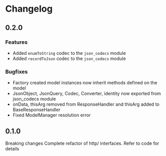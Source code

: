# Changelog

## 0.2.0

### Features
- Added `enumToString` codec to the `json_codecs` module
- Added `recordToJson` codec to the `json_codecs` module

### Bugfixes
- Factory created model instances now inherit methods defined on the model
- JsonObject, JsonQuery, Codec, Converter, identity now exported from json_codecs module
- onData, thisArg removed from ResponseHandler and thisArg added to BaseResponseHandler
- Fixed ModelManager resolution error


## 0.1.0
Breaking changes
Complete refactor of http/ interfaces. Refer to code for details

